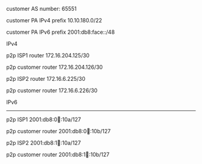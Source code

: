 customer AS number: 65551 

customer PA IPv4 prefix 10.10.180.0/22

customer PA IPv6 prefix 2001:db8:face::/48



IPv4

p2p ISP1 router 172.16.204.125/30

p2p customer router 172.16.204.126/30


p2p ISP2 router 172.16.6.225/30

p2p customer router 172.16.6.226/30



IPv6

----

p2p ISP1 2001:db8:0:100::10a/127

p2p customer router 2001:db8:0:100::10b/127


p2p ISP2 2001:db8:1:100::10a/127

p2p customer router 2001:db8:1:100::10b/127
